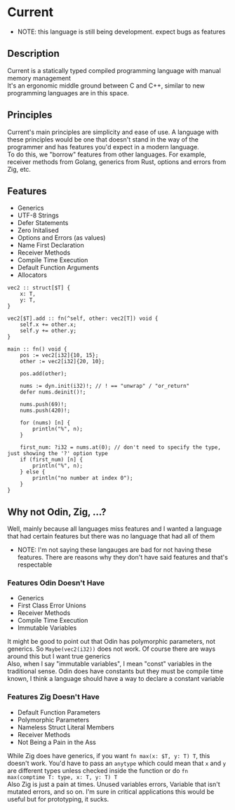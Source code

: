 # Current
- NOTE: this language is still being development. expect bugs as features<br>

## Description
Current is a statically typed compiled programming language with manual memory management<br>
It's an ergonomic middle ground between C and C++, similar to new programming languages are in this space.<br>

## Principles
Current's main principles are simplicity and ease of use. A language with these principles would be one that doesn't stand in the way of the programmer and has features you'd expect in a modern language.<br>
To do this, we "borrow" features from other languages. For example, receiver methods from Golang, generics from Rust, options and errors from Zig, etc.

## Features
- Generics
- UTF-8 Strings
- Defer Statements
- Zero Initalised
- Options and Errors (as values)
- Name First Declaration
- Receiver Methods
- Compile Time Execution
- Default Function Arguments
- Allocators

```odin
vec2 :: struct[$T] {
    x: T,
    y: T,
}

vec2[$T].add :: fn(^self, other: vec2[T]) void {
    self.x += other.x;
    self.y += other.y;
}

main :: fn() void {
    pos := vec2[i32]{10, 15};
    other := vec2[i32]{20, 10};

    pos.add(other);

    nums := dyn.init(i32)!; // ! == "unwrap" / "or_return"
    defer nums.deinit()!;

    nums.push(69)!;
    nums.push(420)!;

    for (nums) [n] {
        println("%", n);
    }

    first_num: ?i32 = nums.at(0); // don't need to specify the type, just showing the '?' option type
    if (first_num) [n] {
        println("%", n);
    } else {
        println("no number at index 0");
    }
}
```

## Why not Odin, Zig, ...?
Well, mainly because all languages miss features and I wanted a language that had certain features but there was no language that had all of them<br>
- NOTE: I'm not saying these langauges are bad for not having these features. There are reasons why they don't have said features and that's respectable

### Features Odin Doesn't Have
- Generics
- First Class Error Unions
- Receiver Methods
- Compile Time Execution
- Immutable Variables

It might be good to point out that Odin has polymorphic parameters, not generics. So `Maybe(vec2(i32))` does not work. Of course there are ways around this but I want true generics<br>
Also, when I say "immutable variables", I mean "const" variables in the traditional sense. Odin does have constants but they must be compile time known, I think a language should have a way to declare a constant variable

### Features Zig Doesn't Have
- Default Function Parameters
- Polymorphic Parameters
- Nameless Struct Literal Members
- Receiver Methods
- Not Being a Pain in the Ass

While Zig does have generics, if you want `fn max(x: $T, y: T) T`, this doesn't work. You'd have to pass an `anytype` which could mean that `x` and `y` are different types unless checked inside the function or do `fn max(comptime T: type, x: T, y: T) T`<br>
Also Zig is just a pain at times. Unused variables errors, Variable that isn't mutated errors, and so on. I'm sure in critical applications this would be useful but for prototyping, it sucks.
